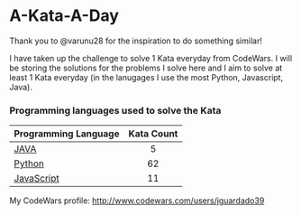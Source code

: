 # A-Kata-A-Day

Thank you to @varunu28 for the inspiration to do something similar!

I have taken up the challenge to solve 1 Kata everyday from CodeWars. I will be storing the solutions for the problems I solve here and I aim to solve at least 1 Kata everyday (in the lanugages I use the most Python, Javascript, Java).

### Programming languages used to solve the Kata


|    Programming Language  |    Kata Count  | 
|----------|:-------------:|
| [JAVA](https://github.com/jguardado39/A-Kata-A-Day/tree/master/Java) | 5 | 
| [Python](https://github.com/jguardado39/A-Kata-A-Day/tree/master/Python) | 62 | 
| [JavaScript](https://github.com/jguardado39/A-Kata-A-Day/tree/master/JavaScript) | 11 | 

My CodeWars profile: http://www.codewars.com/users/jguardado39
